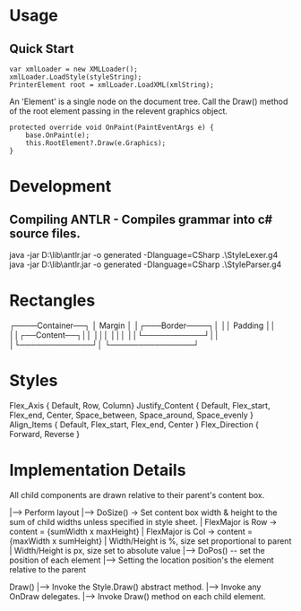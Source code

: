 ﻿# Usage
## Quick Start

    var xmlLoader = new XMLLoader();
    xmlLoader.LoadStyle(styleString);
    PrinterElement root = xmlLoader.LoadXML(xmlString);

An 'Element' is a single node on the document tree. 
Call the Draw() method of the root element passing in the relevent graphics object.

    protected override void OnPaint(PaintEventArgs e) {
        base.OnPaint(e);
        this.RootElement?.Draw(e.Graphics);
    }

# Development
## Compiling ANTLR - Compiles grammar into c# source files.

java -jar D:\lib\antlr.jar -o generated -Dlanguage=CSharp .\StyleLexer.g4
java -jar D:\lib\antlr.jar -o generated -Dlanguage=CSharp .\StyleParser.g4

# Rectangles
┌────Container──┐
│    Margin     │
│┌───Border────┐│
││   Padding   ││
││┌──Content──┐││
│││           │││
││└───────────┘││
│└─────────────┘│
└───────────────┘

# Styles

Flex_Axis { Default, Row, Column}
Justify_Content { Default, Flex_start, Flex_end, Center, Space_between, Space_around, Space_evenly }
Align_Items { Default, Flex_start, Flex_end, Center }
Flex_Direction { Forward, Reverse }

# Implementation Details

All child components are drawn relative to their parent's content box.

|--> Perform layout
    |--> DoSize() -> Set content box width & height to the sum of child widths unless specified in style sheet.
        |    FlexMajor is Row -> content = {sumWidth x maxHeight}
        |    FlexMajor is Col -> content = {maxWidth x sumHeight}
        |    Width/Height is %, size set proportional to parent
        |    Width/Height is px, size set to absolute value
    |--> DoPos() -- set the position of each element
        |--> Setting the location position's the element relative to the parent


Draw() |--> Invoke the Style.Draw() abstract method.
       |--> Invoke any OnDraw delegates.
       |--> Invoke Draw() method on each child element.
